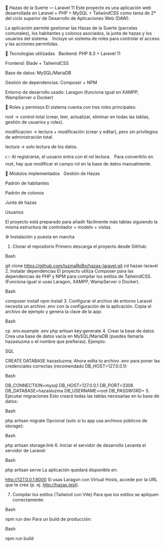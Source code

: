 🌾 Hazas de la Suerte — Laravel 11
Este proyecto es una aplicación web desarrollada en Laravel + PHP + MySQL + TailwindCSS como tarea de 2º del ciclo superior de Desarrollo de Aplicaciones Web (DAW).

La aplicación permite gestionar las Hazas de la Suerte (parcelas comunales), los habitantes y colonos asociados, la junta de hazas y los usuarios del sistema.  
Incluye un sistema de roles para controlar el acceso y las acciones permitidas.

🚀 Tecnologías utilizadas
  Backend: PHP 8.3 + Laravel 11

Frontend: Blade + TailwindCSS

Base de datos: MySQL/MariaDB

Gestión de dependencias: Composer + NPM

Entorno de desarrollo usado: Laragon (funciona igual en XAMPP, WampServer o Docker)

🔐 Roles y permisos
El sistema cuenta con tres roles principales:

root → control total (crear, leer, actualizar, eliminar en todas las tablas, gestión de usuarios y roles).

modificacion → lectura + modificación (crear y editar), pero sin privilegios de administración total.

lectura → solo lectura de los datos.

👉 Al registrarse, el usuario entra con el rol lectura.  
Para convertirlo en root, hay que modificar el campo rol en la base de datos manualmente.

🧩 Módulos implementados
  Gestión de Hazas

Padrón de habitantes

Padrón de colonos

Junta de hazas

Usuarios

El proyecto está preparado para añadir fácilmente más tablas siguiendo la misma estructura de controlador + modelo + vistas.

⚙️ Instalación y puesta en marcha

1. Clonar el repositorio
   Primero descarga el proyecto desde GitHub:

Bash

git clone https://github.com/luzmaRoBo/hazas-laravel.git
cd hazas-laravel 2. Instalar dependencias
El proyecto utiliza Composer para las dependencias de PHP y NPM para compilar los estilos de TailwindCSS. (Funciona igual si usas Laragon, XAMPP, WampServer o Docker).

Bash

composer install
npm install 3. Configurar el archivo de entorno
Laravel necesita un archivo .env con la configuración de la aplicación. Copia el archivo de ejemplo y genera la clave de la app:

Bash

cp .env.example .env
php artisan key:generate 4. Crear la base de datos
Crea una base de datos vacía en MySQL/MariaDB (puedes llamarla hazasluzma o el nombre que prefieras). Ejemplo:

SQL

CREATE DATABASE hazasluzma;
Ahora edita tu archivo .env para poner las credenciales correctas (recomendado DB_HOST=127.0.0.1):

Bash

DB_CONNECTION=mysql
DB_HOST=127.0.0.1
DB_PORT=3306
DB_DATABASE=hazasluzma
DB_USERNAME=root
DB_PASSWORD= 5. Ejecutar migraciones
Esto creará todas las tablas necesarias en tu base de datos:

Bash

php artisan migrate
Opcional (solo si tu app usa archivos públicos de storage):

Bash

php artisan storage:link 6. Iniciar el servidor de desarrollo
Levanta el servidor de Laravel:

Bash

php artisan serve
La aplicación quedará disponible en:

http://127.0.0.1:8000
Si usas Laragon con Virtual Hosts, accede por la URL que te cree (p. ej. http://hazas.test).

7. Compilar los estilos (Tailwind con Vite)
   Para que los estilos se apliquen correctamente:

Bash

npm run dev
Para un build de producción:

Bash

npm run build
